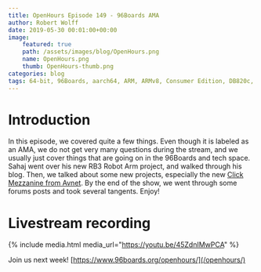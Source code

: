 ```yaml
---
title: OpenHours Episode 149 - 96Boards AMA
author: Robert Wolff
date: 2019-05-30 00:01:00+00:00
image:
    featured: true
    path: /assets/images/blog/OpenHours.png
    name: OpenHours.png
    thumb: OpenHours-thumb.png
categories: blog
tags: 64-bit, 96Boards, aarch64, ARM, ARMv8, Consumer Edition, DB820c, Rock960, Hikey960, enterprise edition, product, single board computer, linaro, linux, open source, openhours, robert wolff, podcast, technology, tech, computer, hardware, software, groupgets, qwerty, embedded, crowd fund, mezzanine, community, firmware, bootloaders, security, laptop,
---
```


# Introduction

In this episode, we covered quite a few things. Even though it is labeled as an AMA, we do not get very many questions during the stream, and we usually just cover things that are going on in the 96Boards and tech space. Sahaj went over his new RB3 Robot Arm project, and walked through his blog. Then, we talked about some new projects, especially the new [Click Mezzanine from Avnet](https://www.avnet.com/wps/portal/us/products/new-product-introductions/npi/96boards-click-mezzanine/). By the end of the show, we went through some forums posts and took several tangents. Enjoy!

# Livestream recording

{% include media.html media_url="https://youtu.be/45ZdnIMwPCA" %}

Join us next week! [https://www.96boards.org/openhours/](/openhours/)
